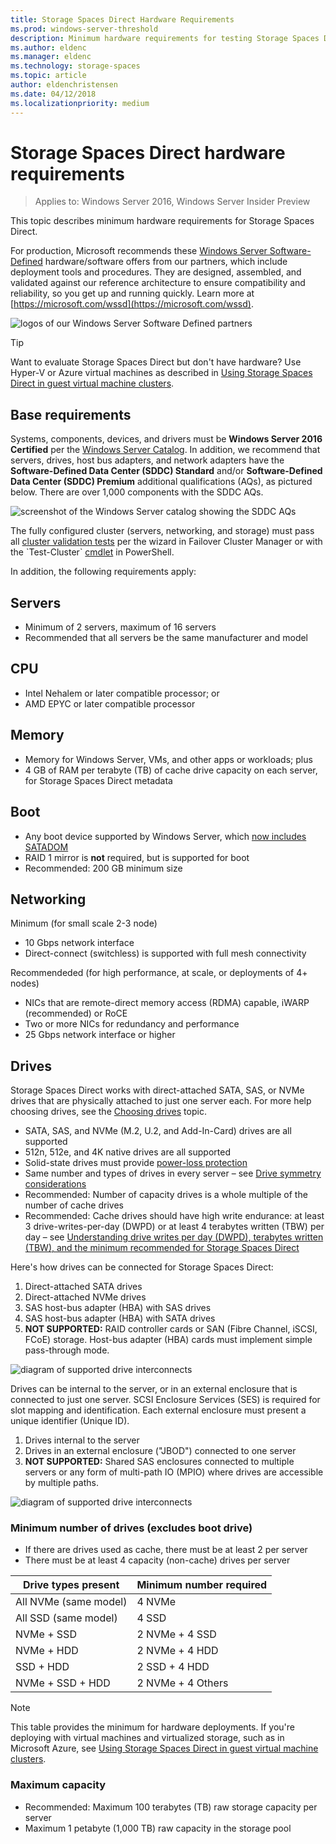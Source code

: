 ```yaml
---
title: Storage Spaces Direct Hardware Requirements
ms.prod: windows-server-threshold
description: Minimum hardware requirements for testing Storage Spaces Direct.
ms.author: eldenc
ms.manager: eldenc
ms.technology: storage-spaces
ms.topic: article
author: eldenchristensen
ms.date: 04/12/2018
ms.localizationpriority: medium
---
```


# Storage Spaces Direct hardware requirements

> Applies to: Windows Server 2016, Windows Server Insider Preview

This topic describes minimum hardware requirements for Storage Spaces Direct.

For production, Microsoft recommends these [Windows Server Software-Defined](https://microsoft.com/wssd) hardware/software offers from our partners, which include deployment tools and procedures. They are designed, assembled, and validated against our reference architecture to ensure compatibility and reliability, so you get up and running quickly. Learn more at [https://microsoft.com/wssd](https://microsoft.com/wssd).

![logos of our Windows Server Software Defined partners](media/hardware-requirements/wssd-partners.png)

   > [!TIP]
   > Want to evaluate Storage Spaces Direct but don't have hardware? Use Hyper-V or Azure virtual machines as described in [Using Storage Spaces Direct in guest virtual machine clusters](storage-spaces-direct-in-vm.md).

## Base requirements

Systems, components, devices, and drivers must be **Windows Server 2016 Certified** per the [Windows Server Catalog](https://www.windowsservercatalog.com). In addition, we recommend that servers, drives, host bus adapters, and network adapters have the **Software-Defined Data Center (SDDC) Standard** and/or **Software-Defined Data Center (SDDC) Premium** additional qualifications (AQs), as pictured below. There are over 1,000 components with the SDDC AQs.

![screenshot of the Windows Server catalog showing the SDDC AQs](media/hardware-requirements/sddc-aqs.png)

The fully configured cluster (servers, networking, and storage) must pass all [cluster validation tests](https://technet.microsoft.com/library/cc732035(v=ws.10).aspx) per the wizard in Failover Cluster Manager or with the `Test-Cluster` [cmdlet](https://docs.microsoft.com/powershell/module/failoverclusters/test-cluster?view=win10-ps) in PowerShell.

In addition, the following requirements apply:

## Servers

- Minimum of 2 servers, maximum of 16 servers
- Recommended that all servers be the same manufacturer and model

## CPU

- Intel Nehalem or later compatible processor; or
- AMD EPYC or later compatible processor

## Memory

- Memory for Windows Server, VMs, and other apps or workloads; plus
- 4 GB of RAM per terabyte (TB) of cache drive capacity on each server, for Storage Spaces Direct metadata

## Boot

- Any boot device supported by Windows Server, which [now includes SATADOM](https://cloudblogs.microsoft.com/windowsserver/2017/08/30/announcing-support-for-satadom-boot-drives-in-windows-server-2016/)
- RAID 1 mirror is **not** required, but is supported for boot
- Recommended: 200 GB minimum size

## Networking

Minimum (for small scale 2-3 node)
- 10 Gbps network interface
- Direct-connect (switchless) is supported with full mesh connectivity

Recommendeded (for high performance, at scale, or deployments of 4+ nodes)
- NICs that are remote-direct memory access (RDMA) capable, iWARP (recommended) or RoCE
- Two or more NICs for redundancy and performance
- 25 Gbps network interface or higher

## Drives

Storage Spaces Direct works with direct-attached SATA, SAS, or NVMe drives that are physically attached to just one server each. For more help choosing drives, see the [Choosing drives](choosing-drives.md) topic.

- SATA, SAS, and NVMe (M.2, U.2, and Add-In-Card) drives are all supported
- 512n, 512e, and 4K native drives are all supported
- Solid-state drives must provide [power-loss protection](https://blogs.technet.microsoft.com/filecab/2016/11/18/dont-do-it-consumer-ssd/)
- Same number and types of drives in every server – see [Drive symmetry considerations](drive-symmetry-considerations.md)
- Recommended: Number of capacity drives is a whole multiple of the number of cache drives
- Recommended: Cache drives should have high write endurance: at least 3 drive-writes-per-day (DWPD) or at least 4 terabytes written (TBW) per day – see [Understanding drive writes per day (DWPD), terabytes written (TBW), and the minimum recommended for Storage Spaces Direct](https://blogs.technet.microsoft.com/filecab/2017/08/11/understanding-dwpd-tbw/)

Here's how drives can be connected for Storage Spaces Direct:

1. Direct-attached SATA drives
2. Direct-attached NVMe drives
3. SAS host-bus adapter (HBA) with SAS drives
4. SAS host-bus adapter (HBA) with SATA drives
5. **NOT SUPPORTED:** RAID controller cards or SAN (Fibre Channel, iSCSI, FCoE) storage. Host-bus adapter (HBA) cards must implement simple pass-through mode.

![diagram of supported drive interconnects](media/hardware-requirements/drive-interconnect-support-1.png)

Drives can be internal to the server, or in an external enclosure that is connected to just one server. SCSI Enclosure Services (SES) is required for slot mapping and identification. Each external enclosure must present a unique identifier (Unique ID).

1. Drives internal to the server
2. Drives in an external enclosure ("JBOD") connected to one server
3. **NOT SUPPORTED:** Shared SAS enclosures connected to multiple servers or any form of multi-path IO (MPIO) where drives are accessible by multiple paths.

![diagram of supported drive interconnects](media/hardware-requirements/drive-interconnect-support-2.png)

### Minimum number of drives (excludes boot drive)

- If there are drives used as cache, there must be at least 2 per server
- There must be at least 4 capacity (non-cache) drives per server

| Drive types present   | Minimum number required |
|-----------------------|-------------------------|
| All NVMe (same model) | 4 NVMe                  |
| All SSD (same model)  | 4 SSD                   |
| NVMe + SSD            | 2 NVMe + 4 SSD          |
| NVMe + HDD            | 2 NVMe + 4 HDD          |
| SSD + HDD             | 2 SSD + 4 HDD           |
| NVMe + SSD + HDD      | 2 NVMe + 4 Others       |

   >[!NOTE]
   > This table provides the minimum for hardware deployments. If you're deploying with virtual machines and virtualized storage, such as in Microsoft Azure, see [Using Storage Spaces Direct in guest virtual machine clusters](storage-spaces-direct-in-vm.md).

### Maximum capacity

- Recommended: Maximum 100 terabytes (TB) raw storage capacity per server
- Maximum 1 petabyte (1,000 TB) raw capacity in the storage pool
